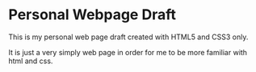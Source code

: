 # Personal Webpage Draft

This is my personal web page draft created with HTML5 and CSS3 only.

It is just a very simply web page in order for me to be more familiar with html and css.
